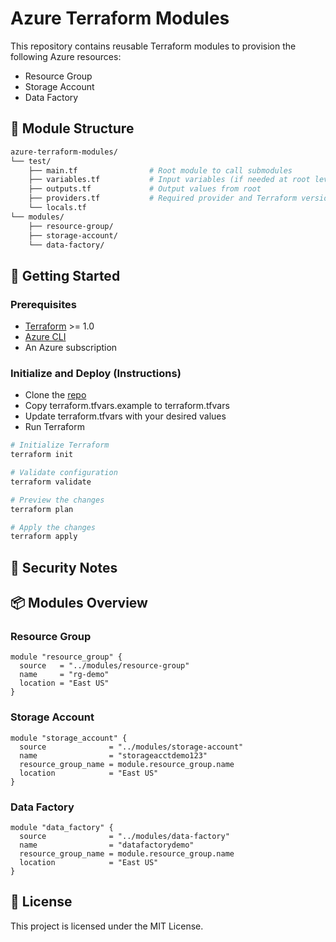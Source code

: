 # Azure Terraform Modules

This repository contains reusable Terraform modules to provision the following Azure resources:

- Resource Group
- Storage Account
- Data Factory

## 🧱 Module Structure

```bash
azure-terraform-modules/
└── test/
    ├── main.tf                # Root module to call submodules
    ├── variables.tf           # Input variables (if needed at root level)
    ├── outputs.tf             # Output values from root
    ├── providers.tf           # Required provider and Terraform versions
    └── locals.tf                         
└── modules/
    ├── resource-group/
    ├── storage-account/
    └── data-factory/
````

## 🚀 Getting Started

### Prerequisites

* [Terraform](https://www.terraform.io/downloads.html) >= 1.0
* [Azure CLI](https://docs.microsoft.com/en-us/cli/azure/install-azure-cli)
* An Azure subscription

### Initialize and Deploy (Instructions)
- Clone the [repo](https://github.com/nash-cloud/azure-terraform-modules.git)
- Copy terraform.tfvars.example to terraform.tfvars
- Update terraform.tfvars with your desired values
- Run Terraform

```bash
# Initialize Terraform
terraform init

# Validate configuration
terraform validate

# Preview the changes
terraform plan

# Apply the changes
terraform apply
```

## 🔐 Security Notes


## 📦 Modules Overview

### Resource Group

```hcl
module "resource_group" {
  source   = "../modules/resource-group"
  name     = "rg-demo"
  location = "East US"
}
```

### Storage Account

```hcl
module "storage_account" {
  source              = "../modules/storage-account"
  name                = "storageacctdemo123"
  resource_group_name = module.resource_group.name
  location            = "East US"
}
```

### Data Factory

```hcl
module "data_factory" {
  source              = "../modules/data-factory"
  name                = "datafactorydemo"
  resource_group_name = module.resource_group.name
  location            = "East US"
}
```

## 📝 License

This project is licensed under the MIT License.

